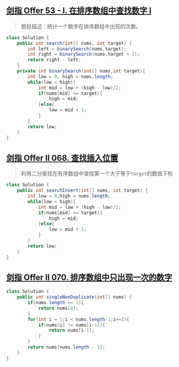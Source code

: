 ## [剑指 Offer 53 - I. 在排序数组中查找数字 I](https://leetcode-cn.com/problems/zai-pai-xu-shu-zu-zhong-cha-zhao-shu-zi-lcof/)
> 题目描述：统计一个数字在排序数组中出现的次数。
```java
class Solution {
    public int search(int[] nums, int target) {
        int left = binarySearch(nums,target);
        int right = binarySearch(nums,target + 1);
        return right - left;
    }
    private int binarySearch(int[] nums,int target){
        int low = 0, high = nums.length;
        while(low < high){
            int mid = low + (high - low)/2;
            if(nums[mid] >= target){
                high = mid;
            }else{
                low = mid + 1;
            }
        }
        return low;
    }
}
```
## [剑指 Offer II 068. 查找插入位置](https://leetcode-cn.com/problems/N6YdxV/)
> 利用二分查找在有序数组中查找第一个大于等于`target`的数值下标
```java
class Solution {
    public int searchInsert(int[] nums, int target) {
        int low = 0,high = nums.length;
        while(low < high){
            int mid = low + (high - low)/2;
            if(nums[mid] >= target){
                high = mid;
            }else{
                low = mid + 1;
            }
        }
        return low;
    }
}
```
## [剑指 Offer II 070. 排序数组中只出现一次的数字](https://leetcode-cn.com/problems/skFtm2/)
```java
class Solution {
    public int singleNonDuplicate(int[] nums) {
        if(nums.length == 1){
            return nums[0];
        }
        for(int i = 1;i < nums.length-1;i+=2){
            if(nums[i] != nums[i-1]){
                return nums[i-1];
            }
        }
        return nums[nums.length - 1];
    }
}
```
